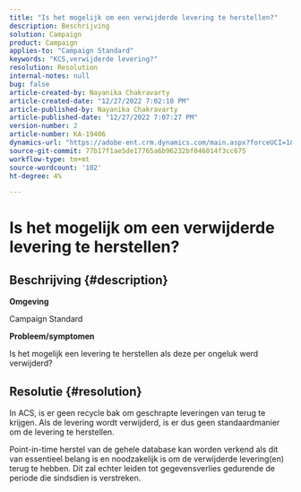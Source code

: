 ```yaml
---
title: "Is het mogelijk om een verwijderde levering te herstellen?"
description: Beschrijving
solution: Campaign
product: Campaign
applies-to: "Campaign Standard"
keywords: "KCS,verwijderde levering?"
resolution: Resolution
internal-notes: null
bug: false
article-created-by: Nayanika Chakravarty
article-created-date: "12/27/2022 7:02:18 PM"
article-published-by: Nayanika Chakravarty
article-published-date: "12/27/2022 7:07:27 PM"
version-number: 2
article-number: KA-19406
dynamics-url: "https://adobe-ent.crm.dynamics.com/main.aspx?forceUCI=1&pagetype=entityrecord&etn=knowledgearticle&id=2a233af7-1886-ed11-81ac-6045bd006079"
source-git-commit: 77b17f1ae5de17765a6b96232bf046014f3cc675
workflow-type: tm+mt
source-wordcount: '102'
ht-degree: 4%

---
```


# Is het mogelijk om een verwijderde levering te herstellen?

## Beschrijving {#description}


<b>Omgeving</b>

Campaign Standard

<b>Probleem/symptomen</b>

Is het mogelijk een levering te herstellen als deze per ongeluk werd verwijderd?


## Resolutie {#resolution}


In ACS, is er geen recycle bak om geschrapte leveringen van terug te krijgen. Als de levering wordt verwijderd, is er dus geen standaardmanier om de levering te herstellen.

Point-in-time herstel van de gehele database kan worden verkend als dit van essentieel belang is en noodzakelijk is om de verwijderde levering(en) terug te hebben. Dit zal echter leiden tot gegevensverlies gedurende de periode die sindsdien is verstreken.
